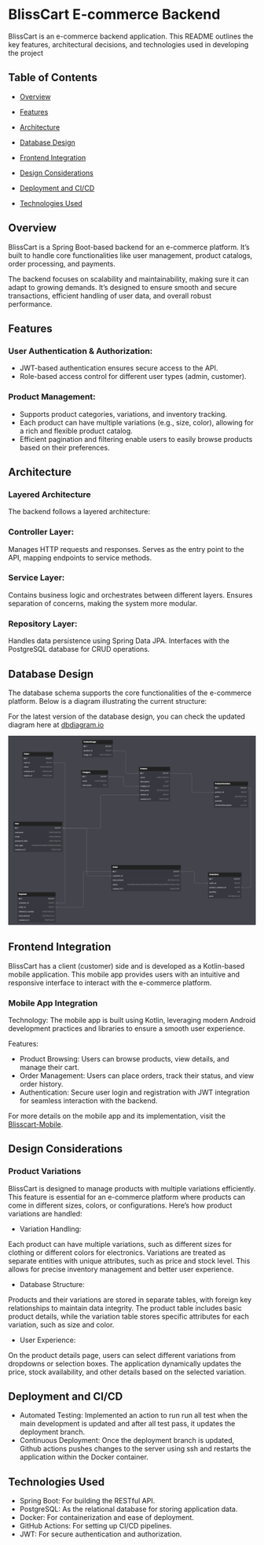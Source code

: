 # BlissCart E-commerce Backend

BlissCart is an e-commerce backend application. This README outlines the key features, architectural decisions, and technologies used in developing the project
## Table of Contents

- [Overview](#overview)
- [Features](#features)
- [Architecture](#architecture)
- [Database Design](#database-design)
- [Frontend Integration](#frontend-integration)
- [Design Considerations](#database-design)

- [Deployment and CI/CD](#deployment-and-cicd)
- [Technologies Used](#technologies-used)



## Overview
BlissCart is a Spring Boot-based backend for an e-commerce platform. It’s built to handle core functionalities like user management, product catalogs, order processing, and payments.

The backend focuses on scalability and maintainability, making sure it can adapt to growing demands. It’s designed to ensure smooth and secure transactions, efficient handling of user data, and overall robust performance.

## Features

### User Authentication & Authorization:

- JWT-based authentication ensures secure access to the API.
- Role-based access control for different user types (admin, customer).


### Product Management:
 
- Supports product categories, variations, and inventory tracking.
- Each product can have multiple variations (e.g., size, color), allowing for a rich and flexible product catalog.
- Efficient pagination and filtering enable users to easily browse products based on their preferences.

## Architecture

### Layered Architecture
The backend follows a layered architecture:

### Controller Layer:

 Manages HTTP requests and responses.
 Serves as the entry point to the API, mapping endpoints to service methods.
 
 ### Service Layer:

 Contains business logic and orchestrates between different layers.
 Ensures separation of concerns, making the system more modular.

### Repository Layer:

 Handles data persistence using Spring Data JPA.
 Interfaces with the PostgreSQL database for CRUD operations.

## Database Design
The database schema supports the core functionalities of the e-commerce platform. Below is a diagram illustrating the current structure:

For the latest version of the database design, you can check the updated diagram here at [dbdiagram.io](https://dbdiagram.io/d/blisscart-66b3f5a48b4bb5230e8573cc)

![alt text](db_design.png)

## Frontend Integration
 
BlissCart has a client (customer) side and is developed as a Kotlin-based mobile application. This mobile app provides users with an intuitive and responsive interface to interact with the e-commerce platform.

### Mobile App Integration

Technology: The mobile app is built using Kotlin, leveraging modern Android development practices and libraries to ensure a smooth user experience.

Features:
- Product Browsing: Users can browse products, view details, and manage their cart.
- Order Management: Users can place orders, track their status, and view order history.
- Authentication: Secure user login and registration with JWT integration for seamless interaction with the backend.
  
For more details on the mobile app and its implementation, visit the [Blisscart-Mobile](https://github.com/Brian-Mulei/BlissCart-Android).

## Design Considerations

### Product Variations
BlissCart is designed to manage products with multiple variations efficiently. This feature is essential for an e-commerce platform where products can come in different sizes, colors, or configurations. Here’s how product variations are handled:

- Variation Handling:

Each product can have multiple variations, such as different sizes for clothing or different colors for electronics.
Variations are treated as separate entities with unique attributes, such as price and stock level. This allows for precise inventory management and better user experience.
- Database Structure:

Products and their variations are stored in separate tables, with foreign key relationships to maintain data integrity.
The product table includes basic product details, while the variation table stores specific attributes for each variation, such as size and color.
- User Experience:

On the product details page, users can select different variations from dropdowns or selection boxes. The application dynamically updates the price, stock availability, and other details based on the selected variation.

## Deployment and CI/CD
- Automated Testing: Implemented an action to run run all test when the main development is updated and after all test pass, it updates the deployment branch.
- Continuous Deployment: Once the deployment branch is updated, Github actions pushes changes to the server using ssh and restarts the application within the Docker container.

## Technologies Used
- Spring Boot: For building the RESTful API.
- PostgreSQL: As the relational database for storing application data.
- Docker: For containerization and ease of deployment.
- GitHub Actions: For setting up CI/CD pipelines.
- JWT: For secure authentication and authorization.
